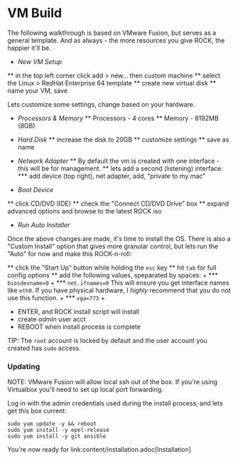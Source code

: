 # VM Build
<!-- Derek Ditch <derek@rocknsm.io>; Jeff Geiger <jeff@rocknsm.io>
:icons: font
:experimental: -->

The following walkthrough is based on VMware Fusion, but serves as a general template.  And as always - the more resources you give ROCK, the happier it'll be.

* *New VM Setup*

** in the top left corner click add > new... then custom machine
** select the Linux > RedHat Enterprise 64 template
** create new virtual disk
** name your VM, save

Lets customize some settings, change based on your hardware.

* *Processors & Memory*
** Processors - 4 cores
** Memory - 8192MB (8GB)

* *Hard Disk*
** increase the disk to 20GB
** customize settings
** save as name

* *Network Adapter*
** By default the vm is created with one interface - this will be for management.
** lets add a second (listening) interface:
*** add device (top right), net adapter, add, “private to my mac”

* *Boot Device*

** click CD/DVD (IDE)
** check the "Connect CD/DVD Drive" box
** expand advanced options and browse to the latest ROCK iso

* *Run Auto Installer*

Once the above changes are made, it's time to install the OS.  There is also a "Custom Install" option that gives more granular control, but lets run the "Auto" for now and make this ROCK-n-roll:

** click the "Start Up" button while holding the `esc` key
** hit `tab` for full config options
** add the following values, speparated by spaces: +
*** `biosdevname=0` +
*** `net.ifnames=0` This will ensure you get interface names like `eth0`. If you have physical hardware, I _highly_ recommend that you do not use this function. +
*** `vga=773` +
* ENTER, and ROCK install script will install
* create _*admin*_ user acct
* REBOOT when install process is complete

TIP: The `root` account is locked by default and the user account you created has `sudo` access.

### Updating

NOTE: VMware Fusion will allow local ssh out of the box.  If you're using Virtualbox you'll need to set up local port forwarding.

Log in with the admin credentials used during the install process, and lets get this box current:
```
sudo yum update -y && reboot
sudo yum install -y epel-release
sudo yum install -y git ansible
```

You're now ready for link:content/installation.adoc[Installation]
